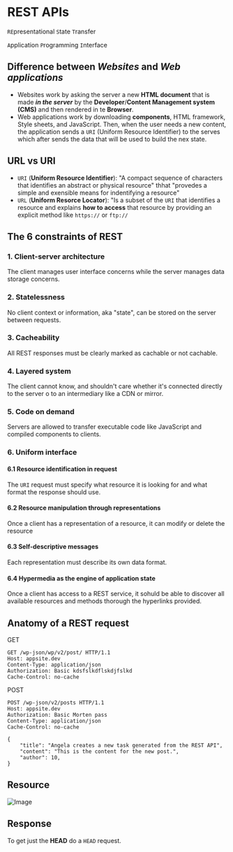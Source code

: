 # REST APIs
`RE`presentational
`S`tate
`T`ransfer
  
`A`pplication
`P`rogramming
`I`nterface


## Difference between *Websites* and *Web applications*
- Websites work by asking the server a new **HTML document** that is made ***in the server*** by the **Developer**/**Content Management system (CMS)** and then rendered in te **Browser**.
- Web applications work by downloading **components**, HTML framework, Style sheets, and JavaScript. Then, when the user needs a new content, the application sends a `URI` (Uniform Resource Identifier) to the serves which after sends the data that will be used to build the nex state.

## URL vs URI

- `URI` (**Uniform Resource Identifier**): "A compact sequence of characters that identifies an abstract or physical resource" thhat "provedes a simple and exensible means for indentifying a resource"
- `URL` (**Uniform Resorce Locator**): "Is a subset of the `URI` that identifies a resource and explains **how to access** that resource by providing an explicit method like `https://` or `ftp://`

## The 6 constraints of REST
  
### 1. **Client-server architecture**
The client manages user interface concerns while the server manages data storage concerns.
  
### 2. **Statelessness**
No client context or information, aka "state", can be stored on the server between requests.
  
### 3. **Cacheability**
All REST responses must be clearly marked as cachable or not cachable.
  
### 4. **Layered system**
The client cannot know, and shouldn't care whether it's connected directly to the server o to an intermediary like a CDN or mirror.
  
### 5. **Code on demand**
Servers are allowed to transfer executable code like JavaScript and compiled components to clients.
  
### 6. **Uniform interface**
  
#### 6.1 Resource identification in request
The `URI` request must specify what resource it is looking for and what format the response should use.
  
#### 6.2 Resource manipulation through representations
Once a client has a representation of a resource, it can modify or delete the resource

#### 6.3 Self-descriptive messages
Each representation must describe its own data format.

#### 6.4 Hypermedia as the engine of application state
Once a client has access to a REST service, it sohuld be able to discover all available resources and methods thorough the hyperlinks provided.


## Anatomy of a REST request

GET
```
GET /wp-json/wp/v2/post/ HTTP/1.1
Host: appsite.dev
Content-Type: application/json
Authorization: Basic kdsfslkdflskdjfslkd
Cache-Control: no-cache
```
POST
```
POST /wp-json/v2/posts HTTP/1.1
Host: appsite.dev
Authorization: Basic Morten pass
Content-Type: application/json
Cache-Control: no-cache

{
    "title": "Angela creates a new task generated from the REST API",
    "content": "This is the content for the new post.",
    "author": 10,
}
```

## Resource
![Image](./restapi1.jpg)


## Response

To get just the **HEAD** do a `HEAD` request.